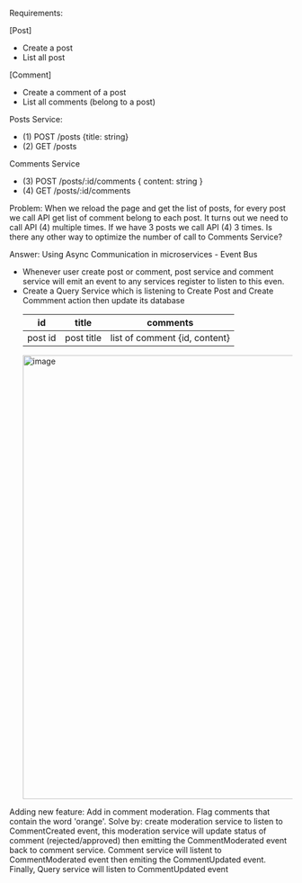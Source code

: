 Requirements:

[Post]
- Create a post
- List all post

[Comment]
- Create a comment of a post
- List all comments (belong to a post)

Posts Service:
- (1) POST /posts {title: string}
- (2) GET  /posts

Comments Service
- (3) POST /posts/:id/comments { content: string }
- (4) GET  /posts/:id/comments

Problem: When we reload the page and get the list of posts, for every post we call API get list of comment belong to each post.
It turns out we need to call API (4) multiple times. If we have 3 posts we call API (4) 3 times. Is there any other way to optimize the number of call to Comments Service?

Answer: Using Async Communication in microservices - Event Bus
- Whenever user create post or comment, post service and comment service will emit an event to any services register to listen to this even.
- Create a Query Service which is listening to Create Post and Create Commment action then update its database
    <table>
        <thead>
            <tr>
                <th>id</th>
                <th>title</th>
                <th>comments</th>
            </tr>
        </thead>
        <tbody>
            <tr>
                <td>post id</td>
                <td>post title</td>
                <td>list of comment {id, content}</td>
            </tr>
        </tbody>
    </table>
  <img width="789" alt="image" src="https://github.com/user-attachments/assets/17209670-5d02-41d4-b455-924d9536883d">

Adding new feature: Add in comment moderation. Flag comments that contain the word 'orange'.
Solve by: create moderation service to listen to CommentCreated event, this moderation service will update status of comment (rejected/approved) then emitting the CommentModerated event back to comment service. 
Comment service will listent to CommentModerated event then emiting the CommentUpdated event.
Finally, Query service will listen to CommentUpdated event